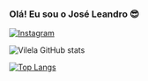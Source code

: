 

### Olá! Eu sou o José Leandro 😎

[![Instagram](https://img.shields.io/badge/Instagram-E4405F?style=for-the-badge&logo=instagram&logoColor=white)](https://www.instagram.com/vilelajlr/)

![Vilela GitHub stats](https://github-readme-stats.vercel.app/api?username=Vilelajlr&show_icons=true&theme=dracula)


[![Top Langs](https://github-readme-stats.vercel.app/api/top-langs/?username=Vilelajlr&layout=donut)](https://github.com/anuraghazra/github-readme-stats)
